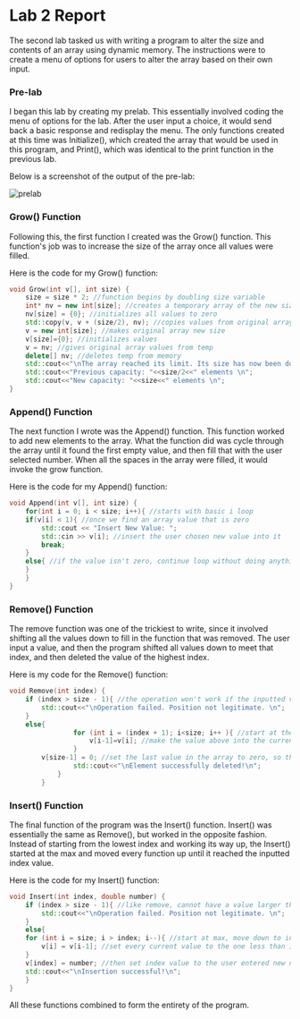 # Lab 2 Report

The second lab tasked us with writing a program to alter the size and contents of an array using dynamic memory. The instructions were to create a menu of options for users to alter the array based on their own input.

### Pre-lab

I began this lab by creating my prelab. This essentially involved coding the menu of options for the lab. After the user input a choice, it would send back a basic response and redisplay the menu. The only functions created at this time was Initialize(), which created the array that would be used in this program, and Print(), which was identical to the print function in the previous lab.

Below is a screenshot of the output of the pre-lab:

![prelab](https://github.com/eece2160-fall17-s8/lab2-andrewteam/blob/master/lab2prelab.png?raw=true)

### Grow() Function

Following this, the first function I created was the Grow() function. This function's job was to increase the size of the array once all values were filled.

Here is the code for my Grow() function:

```c++
void Grow(int v[], int size) {
    size = size * 2; //function begins by doubling size variable
    int* nv = new int[size]; //creates a temporary array of the new size
    nv[size] = {0}; //initializes all values to zero
    std::copy(v, v + (size/2), nv); //copies values from original array to temp one
    v = new int[size]; //makes original array new size
    v[size]={0}; //initializes values
    v = nv; //gives original array values from temp
    delete[] nv; //deletes temp from memory
    std::cout<<"\nThe array reached its limit. Its size has now been doubled. \n";
    std::cout<<"Previous capacity: "<<size/2<<" elements \n";
    std::cout<<"New capacity: "<<size<<" elements \n";
}
```

### Append() Function

The next function I wrote was the Append() function. This function worked to add new elements to the array. What the function did was cycle through the array until it found the first empty value, and then fill that with the user selected number. When all the spaces in the array were filled, it would invoke the grow function.

Here is the code for my Append() function:

```c++
void Append(int v[], int size) {
    for(int i = 0; i < size; i++){ //starts with basic i loop
    if(v[i] < 1){ //once we find an array value that is zero
        std::cout << "Insert New Value: ";
        std::cin >> v[i]; //insert the user chosen new value into it
        break;
    }
    else{ //if the value isn't zero, continue loop without doing anything
    }
    }
}
```
### Remove() Function

The remove function was one of the trickiest to write, since it involved shifting all the values down to fill in the function that was removed. The user input a value, and then the program shifted all values down to meet that index, and then deleted the value of the highest index.

Here is my code for the Remove() function:

```c++
void Remove(int index) {
    if (index > size - 1){ //the operation won't work if the inputted value is larger than any value in the array
        std::cout<<"\nOperation failed. Position not legitimate. \n";
    }
    else{
                for (int i = (index + 1); i<size; i++ ){ //start at the indexed value, moving up until we reach the array max
                    v[i-1]=v[i]; //make the value above into the current value, effectively "removing" the index value
                }
		v[size-1] = 0; //set the last value in the array to zero, so that the last value isn't just a copy of the second to last value
                std::cout<<"\nElement successfully deleted!\n";
            }
        }
```

### Insert() Function

The final function of the program was the Insert() function. Insert() was essentially the same as Remove(), but worked in the opposite fashion. Instead of starting from the lowest index and working its way up, the Insert() started at the max and moved every function up until it reached the inputted index value.

Here is the code for my Insert() function:

```c++
void Insert(int index, double number) {
    if (index > size - 1){ //like remove, cannot have a value larger than array size
        std::cout<<"\nOperation failed. Position not legitimate. \n";
    }
    else{
    for (int i = size; i > index; i--){ //start at max, move down to index value
        v[i] = v[i-1]; //set every current value to the one less than it
    }
    v[index] = number; //then set index value to the user entered new number
    std::cout<<"\nInsertion successful!\n";
    }
}
```

All these functions combined to form the entirety of the program.
